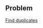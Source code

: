 ## Problem

[Find duplicates](https://leetcode.com/problems/find-all-duplicates-in-an-array/?envType=daily-question&envId=2024-03-25)
